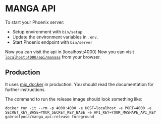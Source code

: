 MANGA API
=========

To start your Phoenix server:

  * Setup environment with `bin/setup`
  * Update the environment variables in `.env`.
  * Start Phoenix endpoint with `bin/server`

Now you can visit the api in [localhost:4000]
Now you can visit [`localhost:4000/api/mangas`](http://localhost:4000/api/mangas) from your browser.

Production
----------

It uses [mix_docker](https://github.com/Recruitee/mix_docker) in production. You should read the documentation for further instructions.

The command to run the release image should look something like:

```
docker run -it --rm -p 4000:4000 -e HOST=localhost -e PORT=4000 -e SECRET_KEY_BASE=YOUR_SECRET_KEY_BASE -e API_KEY=YOUR_MASHAPE_API_KEY gabrielpoca/manga_api:release foreground
```
